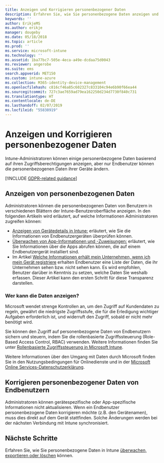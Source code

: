 ```yaml
---
title: Anzeigen und Korrigieren personenbezogener Daten
description: Erfahren Sie, wie Sie personenbezogene Daten anzeigen und korrigieren können.
keywords: ''
author: ErikjeMS
ms.author: erikje
manager: dougeby
ms.date: 05/18/2018
ms.topic: article
ms.prod: ''
ms.service: microsoft-intune
ms.technology: ''
ms.assetid: 1ba77bc7-505e-4eca-a49e-dcdaa75d0043
ms.reviewer: angerobe
ms.suite: ems
search.appverid: MET150
ms.custom: intune-azure
ms.collection: M365-identity-device-management
ms.openlocfilehash: c816cf46a85c602327c833104c94e6b90f66ea44
ms.sourcegitcommit: 727c3ae7659ad79ea162250d234d7730f840c731
ms.translationtype: HT
ms.contentlocale: de-DE
ms.lasthandoff: 02/07/2019
ms.locfileid: "55838919"
---
```

# <a name="view-and-correct-personal-data"></a>Anzeigen und Korrigieren personenbezogener Daten

Intune-Administratoren können einige personenbezogene Daten basierend auf ihren Zugriffsberechtigungen anzeigen, aber nur Endbenutzer können die personenbezogenen Daten ihrer Geräte ändern.

[!INCLUDE [GDPR-related guidance](./includes/gdpr-dsr-and-stp-note.md)]


## <a name="view-personal-data"></a>Anzeigen von personenbezogenen Daten

Administratoren können die personenbezogenen Daten von Benutzern in verschiedenen Blättern der Intune-Benutzeroberfläche anzeigen. In den folgenden Artikeln wird erläutert, auf welche Informationen Administratoren zugreifen können:
- [Anzeigen von Gerätedetails in Intune:](device-inventory.md) erläutert, wie Sie die Informationen von Endbenutzergeräten überprüfen können.
- [Überwachen von App-Informationen und -Zuweisungen:](apps-monitor.md) erläutert, wie Sie Informationen über die Apps abrufen können, die auf einem Endbenutzergerät installiert sind.
- Im Artikel [Welche Informationen erhält mein Unternehmen, wenn ich mein Gerät registriere](https://docs.microsoft.com/intune-user-help/what-info-can-your-company-see-when-you-enroll-your-device-in-intune) erhalten Endbenutzer eine Liste der Daten, die ihr Unternehmen sehen bzw. nicht sehen kann. Es wird empfohlen, Benutzer darüber in Kenntnis zu setzen, welche Daten Sie weshalb erfassen. Dieser Artikel kann den ersten Schritt für diese Transparenz darstellen.

### <a name="who-can-view-the-data"></a>Wer kann die Daten anzeigen?

Microsoft wendet strenge Kontrollen an, um den Zugriff auf Kundendaten zu regeln, gewährt die niedrigste Zugriffsstufe, die für die Erledigung wichtiger Aufgaben erforderlich ist, und widerruft den Zugriff, sobald er nicht mehr benötigt wird. 

Sie können den Zugriff auf personenbezogene Daten von Endbenutzern sichern und steuern, indem Sie die rollenbasierte Zugriffssteuerung (Role-Based Access Control, RBAC) verwenden. Weitere Informationen finden Sie unter [Rollenbasierte Zugriffssteuerung in Microsoft Intune](role-based-access-control.md).

Weitere Informationen über den Umgang mit Daten durch Microsoft finden Sie in den Nutzungsbedingungen für Onlinedienste und in der [Microsoft Online Services-Datenschutzerklärung](http://go.microsoft.com/fwlink/p/?linkid=131004&clcid=0x409). 

## <a name="correct-end-user-personal-data"></a>Korrigieren personenbezogener Daten von Endbenutzern

Administratoren können gerätespezifische oder App-spezifische Informationen nicht aktualisieren. Wenn ein Endbenutzer personenbezogene Daten korrigieren möchte (z.B. den Gerätenamen), muss dies direkt auf dem Gerät stattfinden. Solche Änderungen werden bei der nächsten Verbindung mit Intune synchronisiert.


## <a name="next-steps"></a>Nächste Schritte

Erfahren Sie, wie Sie personenbezogene Daten in Intune [überwachen, exportieren oder löschen](privacy-data-audit-export-delete.md) können.
